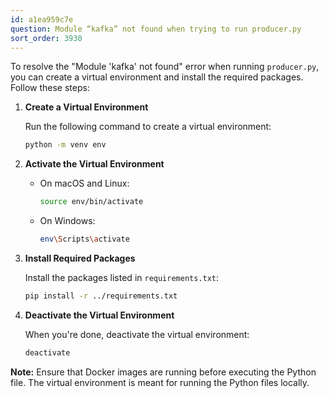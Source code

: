 ```yaml
---
id: a1ea959c7e
question: Module “kafka” not found when trying to run producer.py
sort_order: 3930
---
```




To resolve the "Module 'kafka' not found" error when running `producer.py`, you can create a virtual environment and install the required packages. Follow these steps:

1. **Create a Virtual Environment**
   
   Run the following command to create a virtual environment:
   
   ```bash
   python -m venv env
   ```

2. **Activate the Virtual Environment**

   - On macOS and Linux:
     
     ```bash
     source env/bin/activate
     ```
   
   - On Windows:
     
     ```bash
     env\Scripts\activate
     ```

3. **Install Required Packages**
   
   Install the packages listed in `requirements.txt`:
   
   ```bash
   pip install -r ../requirements.txt
   ```

4. **Deactivate the Virtual Environment**
   
   When you're done, deactivate the virtual environment:
   
   ```bash
   deactivate
   ```

**Note:** Ensure that Docker images are running before executing the Python file. The virtual environment is meant for running the Python files locally.
